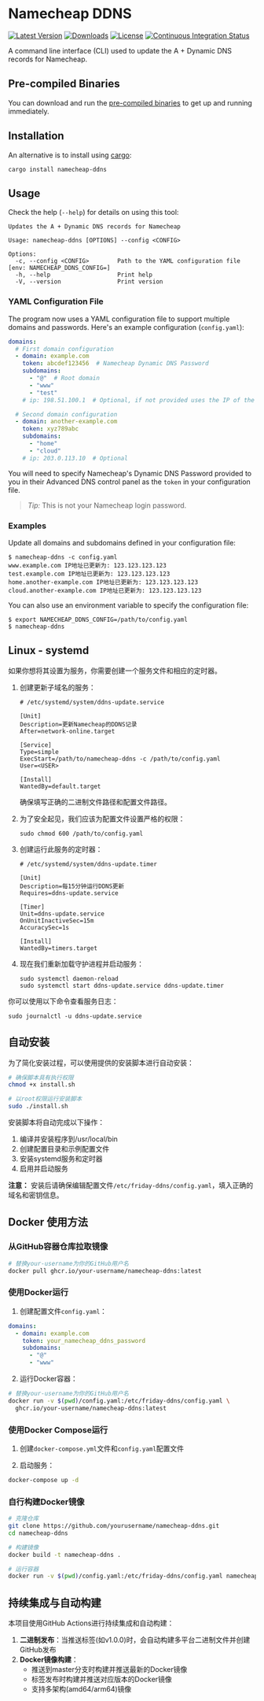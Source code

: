 # Namecheap DDNS

[![Latest Version](https://img.shields.io/crates/v/namecheap-ddns.svg)](https://crates.io/crates/namecheap-ddns)
[![Downloads](https://img.shields.io/github/downloads/nickjer/namecheap-ddns/total.svg)](https://github.com/nickjer/namecheap-ddns/releases)
[![License](https://img.shields.io/github/license/nickjer/namecheap-ddns.svg)](https://github.com/nickjer/namecheap-ddns)
[![Continuous Integration Status](https://github.com/nickjer/namecheap-ddns/workflows/Continuous%20integration/badge.svg)](https://github.com/nickjer/namecheap-ddns/actions)

A command line interface (CLI) used to update the A + Dynamic DNS records for
Namecheap.

## Pre-compiled Binaries

You can download and run the [pre-compiled binaries] to get up and running
immediately.

## Installation

An alternative is to install using [cargo]:

```shell
cargo install namecheap-ddns
```

## Usage

Check the help (`--help`) for details on using this tool:

```shell
Updates the A + Dynamic DNS records for Namecheap

Usage: namecheap-ddns [OPTIONS] --config <CONFIG>

Options:
  -c, --config <CONFIG>        Path to the YAML configuration file [env: NAMECHEAP_DDNS_CONFIG=]
  -h, --help                   Print help
  -V, --version                Print version
```

### YAML Configuration File

The program now uses a YAML configuration file to support multiple domains and passwords. Here's an example configuration (`config.yaml`):

```yaml
domains:
  # First domain configuration
  - domain: example.com
    token: abcdef123456  # Namecheap Dynamic DNS Password
    subdomains:
      - "@"  # Root domain
      - "www"
      - "test"
    # ip: 198.51.100.1  # Optional, if not provided uses the IP of the request

  # Second domain configuration
  - domain: another-example.com
    token: xyz789abc
    subdomains:
      - "home"
      - "cloud"
    # ip: 203.0.113.10  # Optional
```

You will need to specify Namecheap's Dynamic DNS Password provided to you in
their Advanced DNS control panel as the `token` in your configuration file.

> *Tip:* This is not your Namecheap login password.

### Examples

Update all domains and subdomains defined in your configuration file:

```console
$ namecheap-ddns -c config.yaml
www.example.com IP地址已更新为: 123.123.123.123
test.example.com IP地址已更新为: 123.123.123.123
home.another-example.com IP地址已更新为: 123.123.123.123
cloud.another-example.com IP地址已更新为: 123.123.123.123
```

You can also use an environment variable to specify the configuration file:

```console
$ export NAMECHEAP_DDNS_CONFIG=/path/to/config.yaml
$ namecheap-ddns
```

## Linux - systemd

如果你想将其设置为服务，你需要创建一个服务文件和相应的定时器。

1. 创建更新子域名的服务：

   ```desktop
   # /etc/systemd/system/ddns-update.service

   [Unit]
   Description=更新Namecheap的DDNS记录
   After=network-online.target

   [Service]
   Type=simple
   ExecStart=/path/to/namecheap-ddns -c /path/to/config.yaml
   User=<USER>

   [Install]
   WantedBy=default.target
   ```

   确保填写正确的二进制文件路径和配置文件路径。

2. 为了安全起见，我们应该为配置文件设置严格的权限：

   ```shell
   sudo chmod 600 /path/to/config.yaml
   ```

3. 创建运行此服务的定时器：

   ```desktop
   # /etc/systemd/system/ddns-update.timer

   [Unit]
   Description=每15分钟运行DDNS更新
   Requires=ddns-update.service

   [Timer]
   Unit=ddns-update.service
   OnUnitInactiveSec=15m
   AccuracySec=1s

   [Install]
   WantedBy=timers.target
   ```

4. 现在我们重新加载守护进程并启动服务：

   ```shell
   sudo systemctl daemon-reload
   sudo systemctl start ddns-update.service ddns-update.timer
   ```

你可以使用以下命令查看服务日志：

```shell
sudo journalctl -u ddns-update.service
```

## 自动安装

为了简化安装过程，可以使用提供的安装脚本进行自动安装：

```bash
# 确保脚本具有执行权限
chmod +x install.sh

# 以root权限运行安装脚本
sudo ./install.sh
```

安装脚本将自动完成以下操作：
1. 编译并安装程序到/usr/local/bin
2. 创建配置目录和示例配置文件
3. 安装systemd服务和定时器
4. 启用并启动服务

**注意：** 安装后请确保编辑配置文件`/etc/friday-ddns/config.yaml`，填入正确的域名和密钥信息。

## Docker 使用方法

### 从GitHub容器仓库拉取镜像

```bash
# 替换your-username为你的GitHub用户名
docker pull ghcr.io/your-username/namecheap-ddns:latest
```

### 使用Docker运行

1. 创建配置文件`config.yaml`：

```yaml
domains:
  - domain: example.com
    token: your_namecheap_ddns_password
    subdomains:
      - "@"
      - "www"
```

2. 运行Docker容器：

```bash
# 替换your-username为你的GitHub用户名
docker run -v $(pwd)/config.yaml:/etc/friday-ddns/config.yaml \
  ghcr.io/your-username/namecheap-ddns:latest
```

### 使用Docker Compose运行

1. 创建`docker-compose.yml`文件和`config.yaml`配置文件

2. 启动服务：

```bash
docker-compose up -d
```

### 自行构建Docker镜像

```bash
# 克隆仓库
git clone https://github.com/yourusername/namecheap-ddns.git
cd namecheap-ddns

# 构建镜像
docker build -t namecheap-ddns .

# 运行容器
docker run -v $(pwd)/config.yaml:/etc/friday-ddns/config.yaml namecheap-ddns
```

## 持续集成与自动构建

本项目使用GitHub Actions进行持续集成和自动构建：

1. **二进制发布**：当推送标签(如v1.0.0)时，会自动构建多平台二进制文件并创建GitHub发布
2. **Docker镜像构建**：
   - 推送到master分支时构建并推送最新的Docker镜像
   - 标签发布时构建并推送对应版本的Docker镜像
   - 支持多架构(amd64/arm64)镜像

[cargo]: https://doc.rust-lang.org/cargo/
[pre-compiled binaries]: https://github.com/nickjer/namecheap-ddns/releases
